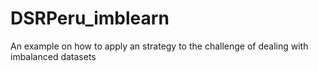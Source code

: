 # DSRPeru_imblearn
An example on how to apply an strategy to the challenge of dealing with imbalanced datasets
